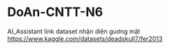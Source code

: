 # DoAn-CNTT-N6
AI_Assistant
link dataset nhận diện guơng mặt https://www.kaggle.com/datasets/deadskull7/fer2013
